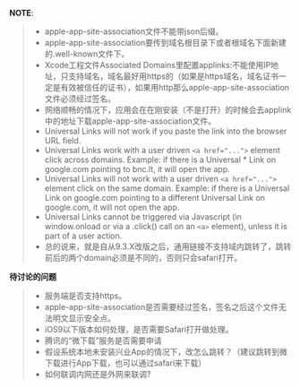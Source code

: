 **NOTE**:
> - apple-app-site-association文件不能带json后缀。
> - apple-app-site-association要传到域名根目录下或者根域名下面新建的.well-known文件下。
> - Xcode工程文件Associated Domains里配置applinks:不能使用IP地址，只支持域名，域名最好用https的（如果是https域名，域名证书一定是有效被信任的证书），如果用http那么apple-app-site-association文件必须经过签名。
> - 网络顺畅的情况下，应用会在在刚安装（不是打开）的时候会去applink中的地址下载apple-app-site-association文件。
> - Universal Links will not work if you paste the link into the browser URL field.
> - Universal Links work with a user driven ```<a href="...">``` element click across domains. Example: if there is a Universal * Link on google.com pointing to bnc.lt, it will open the app.
> - Universal Links will not work with a user driven ```<a href="...">``` element click on the same domain. Example: if there is a Universal Link on google.com pointing to a different Universal Link on google.com, it will not open the app.
> - Universal Links cannot be triggered via Javascript (in window.onload or via a .click() call on an ```<a>``` element), unless it is part of a user action.
> - 总的说来，就是自从9.3.X改版之后，通用链接不支持域内跳转了，跳转前后的两个domain必须是不同的，否则只会safari打开。

**待讨论的问题**
> - 服务端是否支持https。
> - apple-app-site-association是否需要经过签名，签名之后这个文件无法明文显示安全点。
> - iOS9以下版本如何处理，是否需要Safari打开做处理。
> - 腾讯的“微下载”服务是否需要申请
> - 假设系统本地未安装兴业App的情况下，改怎么跳转？（建议跳转到微下载进行App下载，也可以通过safari来下载）
> - 如何联调内网还是外网来联调?